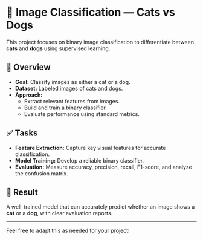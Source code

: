 # 🐾 Image Classification — Cats vs Dogs   

This project focuses on binary image classification to differentiate between **cats** and **dogs** using supervised learning.    

## 📌 Overview
- **Goal:** Classify images as either a cat or a dog. 
- **Dataset:** Labeled images of cats and dogs.  
- **Approach:** 
  - Extract relevant features from images.
  - Build and train a binary classifier.
  - Evaluate performance using standard metrics.

## ✅ Tasks
- **Feature Extraction:** Capture key visual features for accurate classification.
- **Model Training:** Develop a reliable binary classifier.
- **Evaluation:** Measure accuracy, precision, recall, F1-score, and analyze the confusion matrix.

## 🚀 Result
A well-trained model that can accurately predict whether an image shows a **cat** or a **dog**, with clear evaluation reports.

---

Feel free to adapt this as needed for your project!
